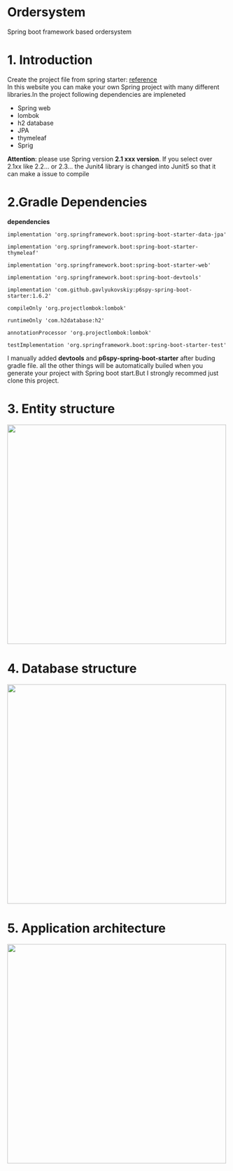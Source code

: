 # Ordersystem
Spring boot framework based ordersystem


# 1. Introduction   
Create the project file from spring starter: [reference](https://start.spring.io/)   \
In this website you can make your own Spring project with many different libraries.In the project following dependencies are impleneted 

- Spring web 
- lombok
- h2 database
- JPA
- thymeleaf
- Sprig

**Attention**: please use Spring version **2.1 xxx version**. If you select over 2.1xx like 2.2... or 2.3... the Junit4 library is changed into Junit5 so that it can make a issue to compile

# 2.Gradle Dependencies 

**dependencies**

	implementation 'org.springframework.boot:spring-boot-starter-data-jpa'
  
	implementation 'org.springframework.boot:spring-boot-starter-thymeleaf'
  
	implementation 'org.springframework.boot:spring-boot-starter-web'
  
	implementation 'org.springframework.boot:spring-boot-devtools'
  
	implementation 'com.github.gavlyukovskiy:p6spy-spring-boot-starter:1.6.2'
  
	compileOnly 'org.projectlombok:lombok'
  
	runtimeOnly 'com.h2database:h2'
  
	annotationProcessor 'org.projectlombok:lombok'
  
	testImplementation 'org.springframework.boot:spring-boot-starter-test'


I manually added **devtools** and **p6spy-spring-boot-starter** after buding gradle file. all the other things will be automatically builed when you generate your project with Spring boot start.But I strongly recommed just clone this project.


# 3. Entity structure 

<div>
<img width="500" src="https://user-images.githubusercontent.com/45092135/94732625-d03ae400-0366-11eb-9616-c66656c77acd.JPG">			 
</div>

# 4. Database structure 

<div>
<img width="500" src="https://user-images.githubusercontent.com/45092135/94732654-d6c95b80-0366-11eb-80e0-746f5fad1e2a.JPG">			 
</div>

# 5. Application architecture

<div>
<img width="500" src="https://user-images.githubusercontent.com/45092135/94734410-7be53380-0369-11eb-836d-17215d72d7c3.JPG">			 
</div>






